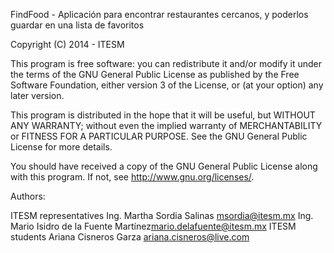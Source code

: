 FindFood - Aplicación para encontrar restaurantes cercanos, y poderlos guardar en una lista de favoritos

Copyright (C) 2014 - ITESM

This program is free software: you can redistribute it and/or modify
it under the terms of the GNU General Public License as published by
the Free Software Foundation, either version 3 of the License, or
(at your option) any later version.

This program is distributed in the hope that it will be useful,
but WITHOUT ANY WARRANTY; without even the implied warranty of
MERCHANTABILITY or FITNESS FOR A PARTICULAR PURPOSE.  See the
GNU General Public License for more details.

You should have received a copy of the GNU General Public License
along with this program.  If not, see <http://www.gnu.org/licenses/>.


Authors:

ITESM representatives
Ing. Martha Sordia Salinas <msordia@itesm.mx>
Ing. Mario Isidro de la Fuente Martínez<mario.delafuente@itesm.mx>
ITESM students
Ariana Cisneros Garza <ariana.cisneros@live.com>